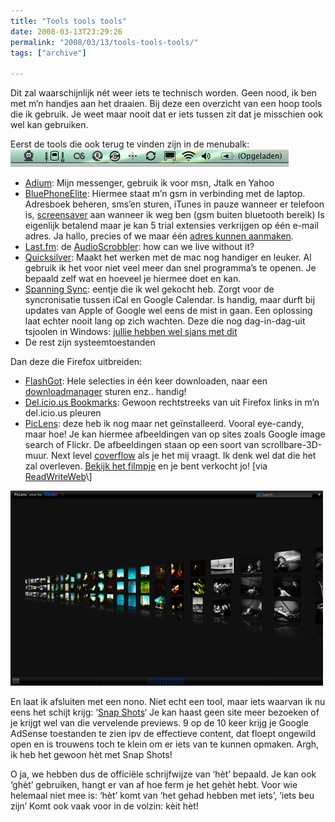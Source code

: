 ```yaml
---
title: "Tools tools tools"
date: 2008-03-13T23:29:26
permalink: "2008/03/13/tools-tools-tools/"
tags: ["archive"]

---
```

Dit zal waarschijnlijk nét weer iets te technisch worden. Geen nood, ik ben met m’n handjes aan het draaien. Bij deze een overzicht van een hoop tools die ik gebruik. Je weet maar nooit dat er iets tussen zit dat je misschien ook wel kan gebruiken.

Eerst de tools die ook terug te vinden zijn in de menubalk: ![menubalk](/images/blog/2008/03/afbeelding-20.png)

* [Adium](http://www.adiumx.com/ "http://www.adiumx.com/"): Mijn messenger, gebruik ik voor msn, Jtalk en Yahoo
* [BluePhoneElite](http://mirasoftware.com/BPE2/ "http://mirasoftware.com/BPE2/"): Hiermee staat m’n gsm in verbinding met de laptop. Adresboek beheren, sms’en sturen, iTunes in pauze wanneer er telefoon is, [screensaver](http://i.document.m05.de/?p=446 "http://i.document.m05.de/?p=446") aan wanneer ik weg ben (gsm buiten bluetooth bereik) Is eigenlijk betalend maar je kan 5 trial extensies verkrijgen op één e-mail adres. Ja hallo, precies of we maar één [adres kunnen aanmaken](http://www.bloglines.com/help/faq#WhyEmail "http://www.bloglines.com/help/faq#WhyEmail").
* [Last.fm](http://www.last.fm/user/Habbakuk3 "http://www.last.fm/user/Habbakuk3"): de [AudioScrobbler](http://www.last.fm/download/ "http://www.last.fm/download/"): how can we live without it?
* [Quicksilver](http://www.blacktree.com/ "http://www.blacktree.com/"): Maakt het werken met de mac nog handiger en leuker. Al gebruik ik het voor niet veel meer dan snel programma’s te openen. Je bepaald zelf wat en hoeveel je hiermee doet en kan.
* [Spanning Sync](http://www.google.be/url?sa=t&ct=res&cd=1&url=http%3A%2F%2Fspanningsync.com%2F&ei=iZfZR6XfJ4S-wQH9pumxCA&usg=AFQjCNFTwrHsFmSj0PeqvLtCcOrz0e_m-w&sig2=qawKYcHMwJ5cyRugStGHdw "http://www.google.be/url?sa=t&ct=res&cd=1&url=http%3A%2F%2Fspanningsync.com%2F&ei=iZfZR6XfJ4S-wQH9pumxCA&usg=AFQjCNFTwrHsFmSj0PeqvLtCcOrz0e_m-w&sig2=qawKYcHMwJ5cyRugStGHdw"): eentje die ik wel gekocht heb. Zorgt voor de syncronisatie tussen iCal en Google Calendar. Is handig, maar durft bij updates van Apple of Google wel eens de mist in gaan. Een oplossing laat echter nooit lang op zich wachten. Deze die nog dag-in-dag-uit tsjoolen in Windows: [jullie hebben wel sjans met dit](http://www.google.com/support/calendar/bin/answer.py?answer=89955 "http://www.google.com/support/calendar/bin/answer.py?answer=89955")
* De rest zijn systeemtoestanden

Dan deze die Firefox uitbreiden:

* [FlashGot](http://flashgot.net/ "http://flashgot.net/"): Hele selecties in één keer downloaden, naar een [downloadmanager](http://www.igetter.net/ "http://www.igetter.net/") sturen enz.. handig!
* [Del.icio.us Bookmarks](https://addons.mozilla.org/en-US/firefox/addon/3615 "https://addons.mozilla.org/en-US/firefox/addon/3615"): Gewoon rechtstreeks van uit Firefox links in m’n del.icio.us pleuren
* [PicLens](http://www.piclens.com/ "http://www.piclens.com/"): deze heb ik nog maar net geïnstalleerd. Vooral eye-candy, maar hoe! Je kan hiermee afbeeldingen van op sites zoals Google image search of Flickr. De afbeeldingen staan op een soort van scrollbare-3D-muur. Next level [coverflow](http://www.apple.com/itunes/jukebox/coverflow.html "http://www.apple.com/itunes/jukebox/coverflow.html") als je het mij vraagt. Ik denk wel dat die het zal overleven. [Bekijk het filmpje](http://www.youtube.com/watch?v=utySPFH_HlA "http://www.youtube.com/watch?v=utySPFH_HlA") en je bent verkocht jo! \[via [ReadWriteWeb](http://www.readwriteweb.com/archives/piclens_update.php "http://www.readwriteweb.com/archives/piclens_update.php")\]

[![piclens](/images/blog/2008/03/piclens.png)](http://www.piclens.com/ "http://www.piclens.com/")

En laat ik afsluiten met een nono. Niet echt een tool, maar iets waarvan ik nu eens het schijt krijg: ‘[Snap Shots](http://www.snap.com/ "http://www.snap.com/")‘ Je kan haast geen site meer bezoeken of je krijgt wel van die vervelende previews. 9 op de 10 keer krijg je Google AdSense toestanden te zien ipv de effectieve content, dat floept ongewild open en is trouwens toch te klein om er iets van te kunnen opmaken. Argh, ik heb het gewoon hèt met Snap Shots!

O ja, we hebben dus de officiële schrijfwijze van ‘hèt’ bepaald. Je kan ook ‘ghèt’ gebruiken, hangt er van af hoe ferm je het gehèt hebt. Voor wie helemaal niet mee is: ‘hèt’ komt van ‘het gehad hebben met iets’, ‘iets beu zijn’ Komt ook vaak voor in de volzin: kèit hèt!
